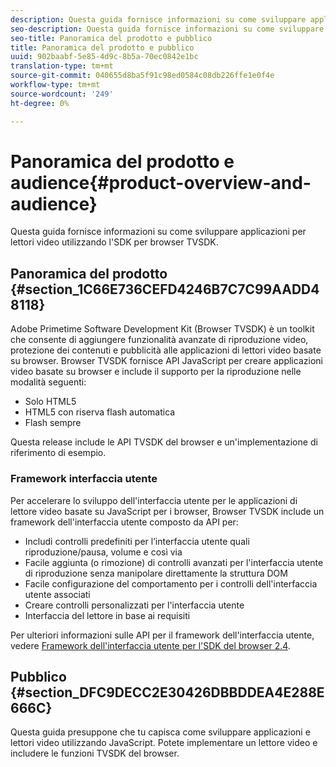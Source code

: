 ```yaml
---
description: Questa guida fornisce informazioni su come sviluppare applicazioni per lettori video utilizzando l'SDK per browser TVSDK.
seo-description: Questa guida fornisce informazioni su come sviluppare applicazioni per lettori video utilizzando l'SDK per browser TVSDK.
seo-title: Panoramica del prodotto e pubblico
title: Panoramica del prodotto e pubblico
uuid: 902baabf-5e85-4d9c-8b5a-70ec0842e1bc
translation-type: tm+mt
source-git-commit: 040655d8ba5f91c98ed0584c08db226ffe1e0f4e
workflow-type: tm+mt
source-wordcount: '249'
ht-degree: 0%

---
```



# Panoramica del prodotto e audience{#product-overview-and-audience}

Questa guida fornisce informazioni su come sviluppare applicazioni per lettori video utilizzando l&#39;SDK per browser TVSDK.

## Panoramica del prodotto {#section_1C66E736CEFD4246B7C7C99AADD48118}

 Adobe Primetime Software Development Kit (Browser TVSDK) è un toolkit che consente di aggiungere funzionalità avanzate di riproduzione video, protezione dei contenuti e pubblicità alle applicazioni di lettori video basate su browser. Browser TVSDK fornisce API JavaScript per creare applicazioni video basate su browser e include il supporto per la riproduzione nelle modalità seguenti:

* Solo HTML5
* HTML5 con riserva flash automatica
* Flash sempre

Questa release include le API TVSDK del browser e un&#39;implementazione di riferimento di esempio.

### Framework interfaccia utente

Per accelerare lo sviluppo dell&#39;interfaccia utente per le applicazioni di lettore video basate su JavaScript per i browser, Browser TVSDK include un framework dell&#39;interfaccia utente composto da API per:

* Includi controlli predefiniti per l’interfaccia utente quali riproduzione/pausa, volume e così via
* Facile aggiunta (o rimozione) di controlli avanzati per l&#39;interfaccia utente di riproduzione senza manipolare direttamente la struttura DOM
* Facile configurazione del comportamento per i controlli dell&#39;interfaccia utente associati
* Creare controlli personalizzati per l&#39;interfaccia utente
* Interfaccia del lettore in base ai requisiti

Per ulteriori informazioni sulle API per il framework dell&#39;interfaccia utente, vedere [Framework dell&#39;interfaccia utente per l&#39;SDK del browser 2.4](https://help.adobe.com/en_US/primetime/api/psdk/btvsdk-ui-framework/index.html).

## Pubblico {#section_DFC9DECC2E30426DBBDDEA4E288E666C}

Questa guida presuppone che tu capisca come sviluppare applicazioni e lettori video utilizzando JavaScript. Potete implementare un lettore video e includere le funzioni TVSDK del browser.